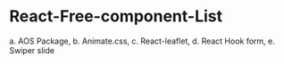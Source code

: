 # React-Free-component-List
 a. AOS Package,
b. Animate.css,
c. React-leaflet,
d. React Hook form,
e. Swiper slide
